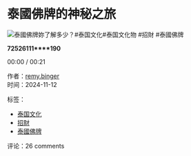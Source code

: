 # 泰國佛牌的神秘之旅

![泰國佛牌妳了解多少？#泰国文化#泰国文化物 #招財 #泰國佛牌](https://p16-sign-va.tiktokcdn-us.com/obj/tos-maliva-p-0068/oYZzKcQMfAIRaw4gBDRn7HBODEBJFEXeywtIK8?lk3s=81f88b70&x-expires=1737018000&x-signature=BJDv55NRXuDM45u%2BO4qUqafO3uU%3D&shp=81f88b70&shcp=-)

**725****26****111****190**

00:00 / 00:21

作者：[remy.binger](https://www.tiktok.com/@remy.binger)  
时间：2024-11-12  

标签：  
- [泰国文化](https://www.tiktok.com/tag/泰国文化)  
- [招財](https://www.tiktok.com/tag/招財)  
- [泰國佛牌](https://www.tiktok.com/tag/泰國佛牌)  

评论：26 comments
